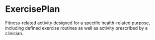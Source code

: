 # ExercisePlan

Fitness-related activity designed for a specific health-related purpose, including defined exercise routines as well as activity prescribed by a clinician.
